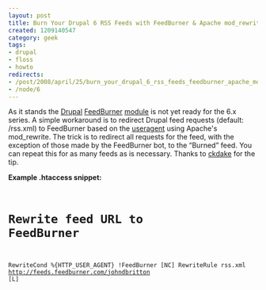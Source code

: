 ```yaml
--- 
layout: post
title: Burn Your Drupal 6 RSS Feeds with FeedBurner & Apache mod_rewrite
created: 1209140547
category: geek
tags:
- drupal
- floss
- howto
redirects:
- /post/2008/april/25/burn_your_drupal_6_rss_feeds_feedburner_apache_mod_rewrite
- /node/6
---
```

As it stands the <a href="http://www.drupal.org">Drupal</a> <a href="http://www.feedburner.com">FeedBurner</a> <a href="http://drupal.org/project/feedburner">module</a> is not yet ready for the 6.x series. A simple workaround is to redirect Drupal feed requests (default: /rss.xml) to FeedBurner based on the <a href="http://en.wikipedia.org/wiki/User_agent">useragent</a> using Apache's mod_rewrite. The trick is to redirect all requests for the feed, with the exception of those made by the FeedBurner bot, to the <q>Burned</q> feed. You can repeat this for as many feeds as is necessary. Thanks to <a href="http://ckdake.com">ckdake</a> for the tip.

<strong>Example .htaccess snippet:</strong>
<code language="apache">
# Rewrite feed URL to FeedBurner
RewriteCond %{HTTP_USER_AGENT} !FeedBurner [NC]
RewriteRule rss\.xml http://feeds.feedburner.com/johndbritton [L] 
</code>
